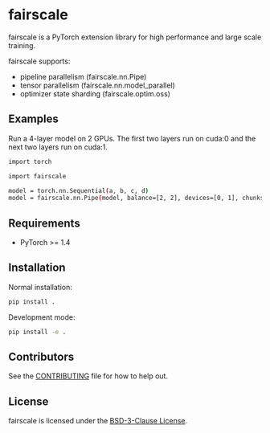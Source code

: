 # fairscale
fairscale is a PyTorch extension library for high performance and large scale training.

fairscale supports:
* pipeline parallelism (fairscale.nn.Pipe)
* tensor parallelism (fairscale.nn.model_parallel)
* optimizer state sharding (fairscale.optim.oss)

## Examples

Run a 4-layer model on 2 GPUs. The first two layers run on cuda:0 and the next two layers run on cuda:1.

```bash
import torch

import fairscale

model = torch.nn.Sequential(a, b, c, d)
model = fairscale.nn.Pipe(model, balance=[2, 2], devices=[0, 1], chunks=8)
```

## Requirements

* PyTorch >= 1.4

## Installation

Normal installation:
```bash
pip install .
```

Development mode:
```bash
pip install -e .
```

## Contributors

See the [CONTRIBUTING](CONTRIBUTING.md) file for how to help out.

## License

fairscale is licensed under the [BSD-3-Clause License](LICENSE).
